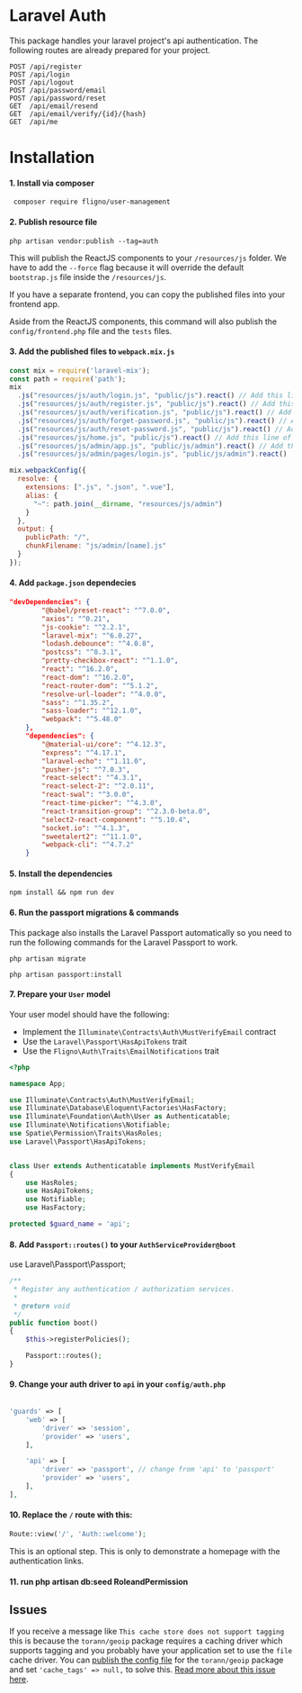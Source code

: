# Laravel Auth

This package handles your laravel project's api authentication. The following routes are already prepared for your project.

```$xslt
POST /api/register
POST /api/login
POST /api/logout
POST /api/password/email
POST /api/password/reset
GET  /api/email/resend
GET  /api/email/verify/{id}/{hash}
GET  /api/me
```

# Installation

#### 1. Install via composer

```
 composer require fligno/user-management
```

#### 2. Publish resource file

```
php artisan vendor:publish --tag=auth 
```

This will publish the ReactJS components to your `/resources/js` folder. We have to add the `--force` flag because it will override the default `bootstrap.js` file inside the `/resources/js`.

If you have a separate frontend, you can copy the published files into your frontend app.

Aside from the ReactJS components, this command will also publish the `config/frontend.php` file and the `tests` files.

#### 3. Add the published files to `webpack.mix.js`

```js
const mix = require('laravel-mix');
const path = require('path');
mix
  .js("resources/js/auth/login.js", "public/js").react() // Add this line of code
  .js("resources/js/auth/register.js", "public/js").react() // Add this line of code
  .js("resources/js/auth/verification.js", "public/js").react() // Add this line of code
  .js("resources/js/auth/forget-password.js", "public/js").react() // Add this line of code
  .js("resources/js/auth/reset-password.js", "public/js").react() // Add this line of code
  .js("resources/js/home.js", "public/js").react() // Add this line of code
  .js("resources/js/admin/app.js", "public/js/admin").react() // Add this line of code
  .js("resources/js/admin/pages/login.js", "public/js/admin").react()

mix.webpackConfig({
  resolve: {
    extensions: [".js", ".json", ".vue"],
    alias: {
      "~": path.join(__dirname, "resources/js/admin")
    }
  },
  output: {
    publicPath: "/",
    chunkFilename: "js/admin/[name].js"
  }
});
```

#### 4. Add `package.json` dependecies

```json
"devDependencies": {
        "@babel/preset-react": "^7.0.0",
        "axios": "^0.21",
        "js-cookie": "^2.2.1",
        "laravel-mix": "^6.0.27",
        "lodash.debounce": "^4.0.8",
        "postcss": "^8.3.1",
        "pretty-checkbox-react": "^1.1.0",
        "react": "^16.2.0",
        "react-dom": "^16.2.0",
        "react-router-dom": "^5.1.2",
        "resolve-url-loader": "^4.0.0",
        "sass": "^1.35.2",
        "sass-loader": "^12.1.0",
        "webpack": "^5.48.0"
    },
    "dependencies": {
        "@material-ui/core": "^4.12.3",
        "express": "^4.17.1",
        "laravel-echo": "^1.11.0",
        "pusher-js": "^7.0.3",
        "react-select": "^4.3.1",
        "react-select-2": "^2.0.11",
        "react-swal": "^3.0.0",
        "react-time-picker": "^4.3.0",
        "react-transition-group": "^2.3.0-beta.0",
        "select2-react-component": "^5.10.4",
        "socket.io": "^4.1.3",
        "sweetalert2": "^11.1.0",
        "webpack-cli": "^4.7.2"
    }
```

#### 5. Install the dependencies

```
npm install && npm run dev
```

#### 6. Run the passport migrations & commands

This package also installs the Laravel Passport automatically so you need to run the following commands for the Laravel Passport to work.

```
php artisan migrate
```

```
php artisan passport:install
```

#### 7. Prepare your `User` model

Your user model should have the following:

- Implement the `Illuminate\Contracts\Auth\MustVerifyEmail` contract
- Use the `Laravel\Passport\HasApiTokens` trait
- Use the `Fligno\Auth\Traits\EmailNotifications` trait

```php
<?php

namespace App;

use Illuminate\Contracts\Auth\MustVerifyEmail;
use Illuminate\Database\Eloquent\Factories\HasFactory;
use Illuminate\Foundation\Auth\User as Authenticatable;
use Illuminate\Notifications\Notifiable;
use Spatie\Permission\Traits\HasRoles;
use Laravel\Passport\HasApiTokens;


class User extends Authenticatable implements MustVerifyEmail
{
    use HasRoles;
    use HasApiTokens;
    use Notifiable;
    use HasFactory;

protected $guard_name = 'api';

```

#### 8. Add `Passport::routes()` to your `AuthServiceProvider@boot`
use Laravel\Passport\Passport;

```php
/**
 * Register any authentication / authorization services.
 *
 * @return void
 */
public function boot()
{
    $this->registerPolicies();

    Passport::routes();
}
```

#### 9. Change your auth driver to `api` in your `config/auth.php`

```php

'guards' => [
    'web' => [
        'driver' => 'session',
        'provider' => 'users',
    ],

    'api' => [
        'driver' => 'passport', // change from 'api' to 'passport'
        'provider' => 'users',
    ],
],
```

#### 10. Replace the `/` route with this:

```php
Route::view('/', 'Auth::welcome');
```

This is an optional step. This is only to demonstrate a homepage with the authentication links.

#### 11. run php artisan db:seed RoleandPermission

## Issues

If you receive a message like `This cache store does not support tagging` this is because the `torann/geoip` package requires a caching driver which supports tagging and you probably have your application set to use the `file` cache driver. You can [publish the config file](#custom-configuration) for the `torann/geoip` package and set `'cache_tags' => null,` to solve this. [Read more about this issue here](https://github.com/jamesmills/laravel-timezone/issues/4#issuecomment-494648925).
